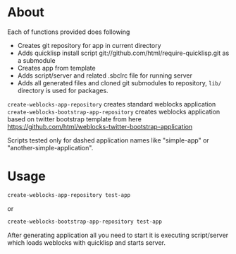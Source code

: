 # About

Each of functions provided does following 

* Creates git repository for app in current directory
* Adds quicklisp install script git://github.com/html/require-quicklisp.git as a submodule
* Creates app from template 
* Adds script/server and related .sbclrc file for running server
* Adds all generated files and cloned git submodules to repository, `lib/` directory is used for packages. 

`create-weblocks-app-repository` creates standard weblocks application
`create-weblocks-bootstrap-app-repository` creates weblocks application based on twitter bootstrap template from here https://github.com/html/weblocks-twitter-bootstrap-application

Scripts tested only for dashed application names like "simple-app" or "another-simple-application".

# Usage 

``` bash
create-weblocks-app-repository test-app
```

or 

``` bash
create-weblocks-bootstrap-app-repository test-app
```

After generating application all you need to start it is executing script/server which loads weblocks with quicklisp and starts server.
